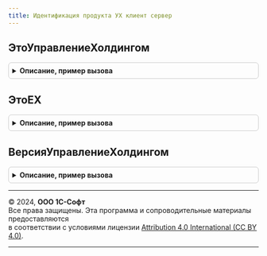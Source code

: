```yaml
---
title: Идентификация продукта УХ клиент сервер
---
```



## ЭтоУправлениеХолдингом
<details style="margin: 1em 0; padding: 0.5em; border: 1px solid #ccc; border-radius: 6px;">

<summary style="font-weight: bold; cursor: pointer;">Описание, пример вызова</summary>

```bsl

// Функция возвращает ответ на вопрос, содержит-ли данная конфигурация
// полноценный продуктом 1С:Управление Холдингом.
//
// Возвращаемое значение:
//  Булево - Истина означает, что данный продукт представляет
//			 собой 1С:Управление Холдингом или 1С: ERP.Холдинг.
//	Ложь - данный продукт представляет собой другую конфигурацию.
//
Функция ЭтоУправлениеХолдингом() Экспорт
```

Пример вызова
```bsl
Результат = ИдентификацияПродуктаУХКлиентСервер.ЭтоУправлениеХолдингом() 
```
</details>

## ЭтоЕХ
<details style="margin: 1em 0; padding: 0.5em; border: 1px solid #ccc; border-radius: 6px;">

<summary style="font-weight: bold; cursor: pointer;">Описание, пример вызова</summary>

```bsl

// Функция возвращает ответ на вопрос, является ли данная конфигурация
// продуктом 1С: ERP.Холдинг.
//
// Возвращаемое значение:
//  Булево - Истина означает, что данный продукт
//			 представляет собой 1С: ERP.Холдинг.
//	Ложь - данный продукт представляет собой другую конфигурацию.
//
Функция ЭтоЕХ() Экспорт
```

Пример вызова
```bsl
Результат = ИдентификацияПродуктаУХКлиентСервер.ЭтоЕХ() 
```
</details>

## ВерсияУправлениеХолдингом
<details style="margin: 1em 0; padding: 0.5em; border: 1px solid #ccc; border-radius: 6px;">

<summary style="font-weight: bold; cursor: pointer;">Описание, пример вызова</summary>

```bsl

// Возвращает первые два сегмента версии подсистемы Управление холдингом
//
// Возвращаемое значение:
//  Строка - Первые два сегмента версии подсистемы Управление холдингом
//
Функция ВерсияУправлениеХолдингом() Экспорт
```

Пример вызова
```bsl
Результат = ИдентификацияПродуктаУХКлиентСервер.ВерсияУправлениеХолдингом() 
```
</details>

---

© 2024, **ООО 1С-Софт**  
Все права защищены. Эта программа и сопроводительные материалы предоставляются  
в соответствии с условиями лицензии [Attribution 4.0 International (CC BY 4.0)](https://creativecommons.org/licenses/by/4.0/legalcode).

---
